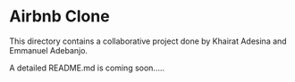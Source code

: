 # Airbnb Clone

This directory contains a collaborative project done by Khairat Adesina and Emmanuel Adebanjo.

A detailed README.md is coming soon.....
